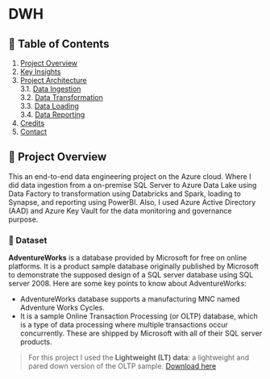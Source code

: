 # DWH

## 📝 Table of Contents
1. [Project Overview](#introduction)
2. [Key Insights](#key-insights)
3. [Project Architecture](#project-architecture)  
  3.1. [Data Ingestion](#data-ingestion)  
  3.2. [Data Transformation](#data-transformation)  
  3.3. [Data Loading](#data-loading)  
  3.4. [Data Reporting](#data-reporting)
4. [Credits](#credits)
5. [Contact](#contact)

<a name="introduction"></a>
## 🔬 Project Overview 

This an end-to-end data engineering project on the Azure cloud. Where I did data ingestion from a on-premise SQL Server to Azure Data Lake using Data Factory to transformation using Databricks and Spark, loading to Synapse, and reporting using PowerBI. Also, I used Azure Active Directory (AAD) and Azure Key Vault for the data monitoring and governance purpose. 

### 💾 Dataset

**AdventureWorks** is a database provided by Microsoft for free on online platforms. It is a product sample database originally published by Microsoft to demonstrate the supposed design of a SQL server database using SQL server 2008. Here are some key points to know about AdventureWorks:
- AdventureWorks database supports a manufacturing MNC named Adventure Works Cycles.
- It is a sample Online Transaction Processing (or OLTP) database, which is a type of data processing where multiple transactions occur concurrently. These are shipped by Microsoft with all of their SQL server products.

> For this project I used the **Lightweight (LT) data**: a lightweight and pared down version of the OLTP sample. [Download here](https://github.com/Microsoft/sql-server-samples/releases/download/adventureworks/AdventureWorksLT2022.bak)
